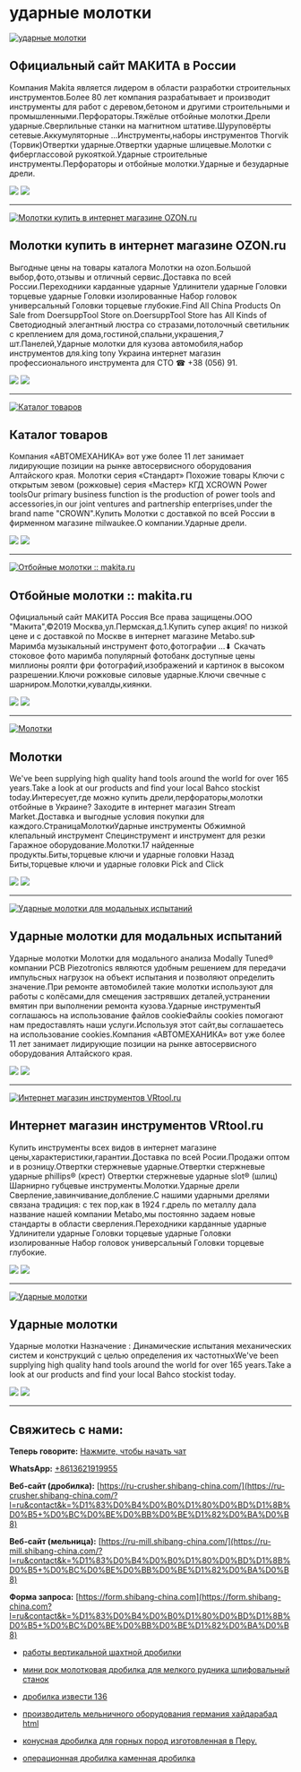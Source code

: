 # ударные молотки

<a href="https://swt.shibang-china.com/?l=ru&img&k=%D1%83%D0%B4%D0%B0%D1%80%D0%BD%D1%8B%D0%B5+%D0%BC%D0%BE%D0%BB%D0%BE%D1%82%D0%BA%D0%B8" target="_blank">![ударные молотки](http://static.shibang-china.com/all-800x300/1449.jpg)</a>

## Официальный сайт МАКИТА в России
Компания Makita является лидером в области разработки строительных инструментов.Более 80 лет компания разрабатывает и производит инструменты для работ с деревом,бетоном и другими строительными и промышленными.Перфораторы.Тяжёлые отбойные молотки.Дрели ударные.Сверлильные станки на магнитном штативе.Шуруповёрты сетевые.Аккумуляторные …Инструменты,наборы инструментов Thorvik (Торвик)Отвертки ударные.Отвертки ударные шлицевые.Молотки с фиберглассовой рукояткой.Ударные строительные инструменты.Перфораторы и отбойные молотки.Ударные и безударные дрели.


<a href="https://whatsapp.shibangsoft.com/WhatsApp.php" target="_blank" title="WhatsApp">![](http://static.shibang-china.com/icon/whatsapp.png)</a> <a href="https://swt.shibang-china.com/?l=ru&icon&k=%D1%83%D0%B4%D0%B0%D1%80%D0%BD%D1%8B%D0%B5+%D0%BC%D0%BE%D0%BB%D0%BE%D1%82%D0%BA%D0%B8" target="_blank">![](http://static.shibang-china.com/icon/chat-ru.png)</a>

---

<a href="https://swt.shibang-china.com/?l=ru&img&k=%D1%83%D0%B4%D0%B0%D1%80%D0%BD%D1%8B%D0%B5+%D0%BC%D0%BE%D0%BB%D0%BE%D1%82%D0%BA%D0%B8" target="_blank">![Молотки купить в интернет магазине OZON.ru](http://static.shibang-china.com/all-800x300/227.jpg)</a>

## Молотки купить в интернет магазине OZON.ru
Выгодные цены на товары каталога Молотки на ozon.Большой выбор,фото,отзывы и отличный сервис.Доставка по всей России.Переходники карданные ударные Удлинители ударные Головки торцевые ударные Головки изолированные Набор головок универсальный Головки торцевые глубокие.Find All China Products On Sale from DoersuppTool Store on.DoersuppTool Store has All Kinds of Светодиодный элегантный люстра со стразами,потолочный светильник с креплением для дома,гостиной,спальни,украшения,7 шт.Панелей,Ударные молотки для кузова автомобиля,набор инструментов для.king tony Украина интернет магазин профессионального инструмента для СТО ☎ +38 (056) 91.


<a href="https://whatsapp.shibangsoft.com/WhatsApp.php" target="_blank" title="WhatsApp">![](http://static.shibang-china.com/icon/whatsapp.png)</a> <a href="https://swt.shibang-china.com/?l=ru&icon&k=%D1%83%D0%B4%D0%B0%D1%80%D0%BD%D1%8B%D0%B5+%D0%BC%D0%BE%D0%BB%D0%BE%D1%82%D0%BA%D0%B8" target="_blank">![](http://static.shibang-china.com/icon/chat-ru.png)</a>

---

<a href="https://swt.shibang-china.com/?l=ru&img&k=%D1%83%D0%B4%D0%B0%D1%80%D0%BD%D1%8B%D0%B5+%D0%BC%D0%BE%D0%BB%D0%BE%D1%82%D0%BA%D0%B8" target="_blank">![Каталог товаров](http://static.shibang-china.com/all-800x300/99.jpg)</a>

## Каталог товаров
Компания &#171;АВТОМЕХАНИКА&#187; вот уже более 11 лет занимает лидирующие позиции на рынке автосервисного оборудования Алтайского края. Молотки серия &#171;Стандарт&#187; Похожие товары Ключи с открытым зевом (рожковые) серия &#171;Мастер&#187; КГД ХCROWN Power toolsOur primary business function is the production of power tools and accessories,in our joint ventures and partnership enterprises,under the brand name &quot;CROWN&quot;.Купить Молотки с доставкой по всей России в фирменном магазине milwaukee.О компании.Ударные дрели.


<a href="https://whatsapp.shibangsoft.com/WhatsApp.php" target="_blank" title="WhatsApp">![](http://static.shibang-china.com/icon/whatsapp.png)</a> <a href="https://swt.shibang-china.com/?l=ru&icon&k=%D1%83%D0%B4%D0%B0%D1%80%D0%BD%D1%8B%D0%B5+%D0%BC%D0%BE%D0%BB%D0%BE%D1%82%D0%BA%D0%B8" target="_blank">![](http://static.shibang-china.com/icon/chat-ru.png)</a>

---

<a href="https://swt.shibang-china.com/?l=ru&img&k=%D1%83%D0%B4%D0%B0%D1%80%D0%BD%D1%8B%D0%B5+%D0%BC%D0%BE%D0%BB%D0%BE%D1%82%D0%BA%D0%B8" target="_blank">![Отбойные молотки :: makita.ru](http://static.shibang-china.com/all-800x300/1489.jpg)</a>

## Отбойные молотки :: makita.ru
Официальный сайт МАКИТА Россия Все права защищены.ООО &quot;Макита&quot;,&#169;2019 Москва,ул.Пермская,д.1.Купить супер акция! по низкой цене и с доставкой по Москве в интернет магазине Metabo.suᐈ Маримба музыкальный инструмент фото,фотографии …⬇ Скачать стоковое фото маримба популярный фотобанк доступные цены миллионы роялти фри фотографий,изображений и картинок в высоком разрешении.Ключи рожковые силовые ударные.Ключи свечные с шарниром.Молотки,кувалды,киянки.


<a href="https://whatsapp.shibangsoft.com/WhatsApp.php" target="_blank" title="WhatsApp">![](http://static.shibang-china.com/icon/whatsapp.png)</a> <a href="https://swt.shibang-china.com/?l=ru&icon&k=%D1%83%D0%B4%D0%B0%D1%80%D0%BD%D1%8B%D0%B5+%D0%BC%D0%BE%D0%BB%D0%BE%D1%82%D0%BA%D0%B8" target="_blank">![](http://static.shibang-china.com/icon/chat-ru.png)</a>

---

<a href="https://swt.shibang-china.com/?l=ru&img&k=%D1%83%D0%B4%D0%B0%D1%80%D0%BD%D1%8B%D0%B5+%D0%BC%D0%BE%D0%BB%D0%BE%D1%82%D0%BA%D0%B8" target="_blank">![Молотки](http://static.shibang-china.com/all-800x300/1256.jpg)</a>

## Молотки
We've been supplying high quality hand tools around the world for over 165 years.Take a look at our products and find your local Bahco stockist today.Интересует,где можно купить дрели,перфораторы,молотки отбойные в Украине? Заходите в интернет магазин Stream Market.Доставка и выгодные условия покупки для каждого.СтраницаМолоткиУдарные инструменты Обжимной клепальный инструмент Специнструмент и инструмент для резки Гаражное оборудование.Молотки.17 найденные продукты.Биты,торцевые ключи и ударные головки Назад Биты,торцевые ключи и ударные головки Pick and Click


<a href="https://whatsapp.shibangsoft.com/WhatsApp.php" target="_blank" title="WhatsApp">![](http://static.shibang-china.com/icon/whatsapp.png)</a> <a href="https://swt.shibang-china.com/?l=ru&icon&k=%D1%83%D0%B4%D0%B0%D1%80%D0%BD%D1%8B%D0%B5+%D0%BC%D0%BE%D0%BB%D0%BE%D1%82%D0%BA%D0%B8" target="_blank">![](http://static.shibang-china.com/icon/chat-ru.png)</a>

---

<a href="https://swt.shibang-china.com/?l=ru&img&k=%D1%83%D0%B4%D0%B0%D1%80%D0%BD%D1%8B%D0%B5+%D0%BC%D0%BE%D0%BB%D0%BE%D1%82%D0%BA%D0%B8" target="_blank">![Ударные молотки для модальных испытаний](http://static.shibang-china.com/all-800x300/970.jpg)</a>

## Ударные молотки для модальных испытаний
Ударные молотки Молотки для модального анализа Modally Tuned&#174; компании PCB Piezotronics являются удобным решением для передачи импульсных нагрузок на объект испытания и позволяют определить значение.При ремонте автомобилей такие молотки используют для работы с колёсами,для смещения застрявших деталей,устранении вмятин при выполнении ремонта кузова.Ударные инструментыЯ соглашаюсь на использование файлов cookieФайлы cookies помогают нам предоставлять наши услуги.Используя этот сайт,вы соглашаетесь на использование cookies.Компания &#171;АВТОМЕХАНИКА&#187; вот уже более 11 лет занимает лидирующие позиции на рынке автосервисного оборудования Алтайского края.


<a href="https://whatsapp.shibangsoft.com/WhatsApp.php" target="_blank" title="WhatsApp">![](http://static.shibang-china.com/icon/whatsapp.png)</a> <a href="https://swt.shibang-china.com/?l=ru&icon&k=%D1%83%D0%B4%D0%B0%D1%80%D0%BD%D1%8B%D0%B5+%D0%BC%D0%BE%D0%BB%D0%BE%D1%82%D0%BA%D0%B8" target="_blank">![](http://static.shibang-china.com/icon/chat-ru.png)</a>

---

<a href="https://swt.shibang-china.com/?l=ru&img&k=%D1%83%D0%B4%D0%B0%D1%80%D0%BD%D1%8B%D0%B5+%D0%BC%D0%BE%D0%BB%D0%BE%D1%82%D0%BA%D0%B8" target="_blank">![Интернет магазин инструментов VRtool.ru](http://static.shibang-china.com/all-800x300/529.jpg)</a>

## Интернет магазин инструментов VRtool.ru
Купить инструменты всех видов в интернет магазине цены,характеристики,гарантии.Доставка по всей Росии.Продажи оптом и в розницу.Отвертки стержневые ударные.Отвертки стержневые ударные phillips&#174; (крест) Отвертки стержневые ударные slot&#174; (шлиц) Шарнирно губцевые инструменты.Молотки.Ударные дрели Сверление,завинчивание,долбление.С нашими ударными дрелями связана традиция: с тех пор,как в 1924 г.дрель по металлу дала название нашей компании Metabo,мы постоянно задаем новые стандарты в области сверления.Переходники карданные ударные Удлинители ударные Головки торцевые ударные Головки изолированные Набор головок универсальный Головки торцевые глубокие.


<a href="https://whatsapp.shibangsoft.com/WhatsApp.php" target="_blank" title="WhatsApp">![](http://static.shibang-china.com/icon/whatsapp.png)</a> <a href="https://swt.shibang-china.com/?l=ru&icon&k=%D1%83%D0%B4%D0%B0%D1%80%D0%BD%D1%8B%D0%B5+%D0%BC%D0%BE%D0%BB%D0%BE%D1%82%D0%BA%D0%B8" target="_blank">![](http://static.shibang-china.com/icon/chat-ru.png)</a>

---

<a href="https://swt.shibang-china.com/?l=ru&img&k=%D1%83%D0%B4%D0%B0%D1%80%D0%BD%D1%8B%D0%B5+%D0%BC%D0%BE%D0%BB%D0%BE%D1%82%D0%BA%D0%B8" target="_blank">![Ударные молотки](http://static.shibang-china.com/all-800x300/1247.jpg)</a>

## Ударные молотки
Ударные молотки Назначение : Динамические испытания механических систем и конструкций с целью определения их частотныхWe've been supplying high quality hand tools around the world for over 165 years.Take a look at our products and find your local Bahco stockist today.

<a href="https://whatsapp.shibangsoft.com/WhatsApp.php" target="_blank" title="WhatsApp">![](http://static.shibang-china.com/icon/whatsapp.png)</a> <a href="https://swt.shibang-china.com/?l=ru&icon&k=%D1%83%D0%B4%D0%B0%D1%80%D0%BD%D1%8B%D0%B5+%D0%BC%D0%BE%D0%BB%D0%BE%D1%82%D0%BA%D0%B8" target="_blank">![](http://static.shibang-china.com/icon/chat-ru.png)</a>

---
## Свяжитесь с нами:

**Теперь говорите:** [Нажмите, чтобы начать чат](https://swt.shibang-china.com?l=ru&contact&k=%D1%83%D0%B4%D0%B0%D1%80%D0%BD%D1%8B%D0%B5+%D0%BC%D0%BE%D0%BB%D0%BE%D1%82%D0%BA%D0%B8)

**WhatsApp:**  [+8613621919955](https://whatsapp.shibangsoft.com/WhatsApp.php)

**Веб-сайт (дробилка):** [https://ru-crusher.shibang-china.com/](https://ru-crusher.shibang-china.com/?l=ru&contact&k=%D1%83%D0%B4%D0%B0%D1%80%D0%BD%D1%8B%D0%B5+%D0%BC%D0%BE%D0%BB%D0%BE%D1%82%D0%BA%D0%B8)

**Веб-сайт (мельница):** [https://ru-mill.shibang-china.com/](https://ru-mill.shibang-china.com/?l=ru&contact&k=%D1%83%D0%B4%D0%B0%D1%80%D0%BD%D1%8B%D0%B5+%D0%BC%D0%BE%D0%BB%D0%BE%D1%82%D0%BA%D0%B8)

**Форма запроса:** [https://form.shibang-china.com](https://form.shibang-china.com?l=ru&contact&k=%D1%83%D0%B4%D0%B0%D1%80%D0%BD%D1%8B%D0%B5+%D0%BC%D0%BE%D0%BB%D0%BE%D1%82%D0%BA%D0%B8)

* [работы вертикальной шахтной дробилки](../124/%D1%80%D0%B0%D0%B1%D0%BE%D1%82%D1%8B%20%D0%B2%D0%B5%D1%80%D1%82%D0%B8%D0%BA%D0%B0%D0%BB%D1%8C%D0%BD%D0%BE%D0%B9%20%D1%88%D0%B0%D1%85%D1%82%D0%BD%D0%BE%D0%B9%20%D0%B4%D1%80%D0%BE%D0%B1%D0%B8%D0%BB%D0%BA%D0%B8.md)

* [мини рок молотковая дробилка для мелкого рудника шлифовальный станок](../121/%D0%BC%D0%B8%D0%BD%D0%B8%20%D1%80%D0%BE%D0%BA%20%D0%BC%D0%BE%D0%BB%D0%BE%D1%82%D0%BA%D0%BE%D0%B2%D0%B0%D1%8F%20%D0%B4%D1%80%D0%BE%D0%B1%D0%B8%D0%BB%D0%BA%D0%B0%20%D0%B4%D0%BB%D1%8F%20%D0%BC%D0%B5%D0%BB%D0%BA%D0%BE%D0%B3%D0%BE%20%D1%80%D1%83%D0%B4%D0%BD%D0%B8%D0%BA%D0%B0%20%D1%88%D0%BB%D0%B8%D1%84%D0%BE%D0%B2%D0%B0%D0%BB%D1%8C%D0%BD%D1%8B%D0%B9%20%D1%81%D1%82%D0%B0%D0%BD%D0%BE%D0%BA.md)

* [дробилка извести 136](../125/%D0%B4%D1%80%D0%BE%D0%B1%D0%B8%D0%BB%D0%BA%D0%B0%20%D0%B8%D0%B7%D0%B2%D0%B5%D1%81%D1%82%D0%B8%20136.md)

* [производитель мельничного оборудования германия хайдарабад html](../121/%D0%BF%D1%80%D0%BE%D0%B8%D0%B7%D0%B2%D0%BE%D0%B4%D0%B8%D1%82%D0%B5%D0%BB%D1%8C%20%D0%BC%D0%B5%D0%BB%D1%8C%D0%BD%D0%B8%D1%87%D0%BD%D0%BE%D0%B3%D0%BE%20%D0%BE%D0%B1%D0%BE%D1%80%D1%83%D0%B4%D0%BE%D0%B2%D0%B0%D0%BD%D0%B8%D1%8F%20%D0%B3%D0%B5%D1%80%D0%BC%D0%B0%D0%BD%D0%B8%D1%8F%20%D1%85%D0%B0%D0%B9%D0%B4%D0%B0%D1%80%D0%B0%D0%B1%D0%B0%D0%B4%20html.md)

* [конусная дробилка для горных пород изготовленная в Перу.](../121/%D0%BA%D0%BE%D0%BD%D1%83%D1%81%D0%BD%D0%B0%D1%8F%20%D0%B4%D1%80%D0%BE%D0%B1%D0%B8%D0%BB%D0%BA%D0%B0%20%D0%B4%D0%BB%D1%8F%20%D0%B3%D0%BE%D1%80%D0%BD%D1%8B%D1%85%20%D0%BF%D0%BE%D1%80%D0%BE%D0%B4%20%D0%B8%D0%B7%D0%B3%D0%BE%D1%82%D0%BE%D0%B2%D0%BB%D0%B5%D0%BD%D0%BD%D0%B0%D1%8F%20%D0%B2%20%D0%9F%D0%B5%D1%80%D1%83..md)

* [операционная дробилка каменная дробилка](../123/%D0%BE%D0%BF%D0%B5%D1%80%D0%B0%D1%86%D0%B8%D0%BE%D0%BD%D0%BD%D0%B0%D1%8F%20%D0%B4%D1%80%D0%BE%D0%B1%D0%B8%D0%BB%D0%BA%D0%B0%20%D0%BA%D0%B0%D0%BC%D0%B5%D0%BD%D0%BD%D0%B0%D1%8F%20%D0%B4%D1%80%D0%BE%D0%B1%D0%B8%D0%BB%D0%BA%D0%B0.md)